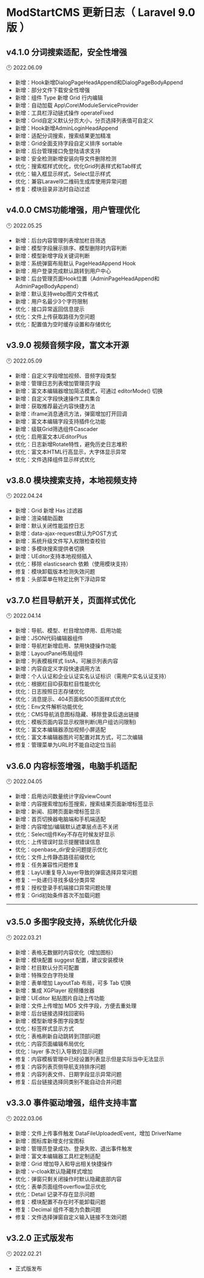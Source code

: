 # ModStartCMS 更新日志（ Laravel 9.0 版 ）

## v4.1.0 分词搜索适配，安全性增强

:clock12: 2022.06.09

- 新增：Hook新增DialogPageHeadAppend和DialogPageBodyAppend
- 新增：部分文件下载安全性增强
- 新增：组件 Type 新增 Grid 行内编辑
- 新增：自动加载 App\Core\ModuleServiceProvider
- 新增：工具栏浮动链式操作 operateFixed
- 新增：Grid自定义默认分页大小，分页选择列表值可自定义
- 新增：Hook新增AdminLoginHeadAppend
- 新增：适配分词搜索，搜索结果更加精准
- 新增：Grid全面支持字段自定义排序 sortable
- 新增：后台管理接口免登陆请求支持
- 新增：安全检测新增安装向导文件删除检测
- 优化：搜索框样式优化，优化Grid列表样式和Tab样式
- 优化：输入框显示样式，Select显示样式
- 优化：兼容Laravel9二维码生成库使用异常问题
- 修复：模块目录非法时自动过滤

## v4.0.0 CMS功能增强，用户管理优化

:clock12: 2022.05.25

- 新增：后台内容管理列表增加栏目筛选
- 新增：模型字段展示排序、模型删除时内容判断
- 新增：模型新增字段关键词判断
- 新增：系统弹窗布局默认 PageHeadAppend Hook
- 新增：用户登录完成默认跳转到用户中心
- 新增：后台管理页面Hook位置（AdminPageHeadAppend和AdminPageBodyAppend）
- 新增：默认支持webp图片文件格式
- 新增：用户名最少3个字符限制
- 优化：接口异常返回信息提示
- 优化：文件上传获取路径为空问题
- 优化：配置值为空时缓存设置和存储优化

## v3.9.0 视频音频字段，富文本开源

:clock12: 2022.05.09

- 新增：自定义字段增加视频、音频字段类型
- 新增：管理日志列表增加管理员字段
- 新增：富文本编辑器增加简洁模式，可通过 editorMode() 切换
- 新增：自定义字段快速操作工具集合
- 新增：获取推荐最近内容快捷方法
- 新增：iframe消息通讯方法，弹窗增加打开回调
- 新增：富文本编辑字段支持插件化功能
- 新增：级联Grid筛选组件Cascader
- 优化：启用富文本UEditorPlus
- 优化：日志新增Rotate特性，避免历史日志堆积
- 优化：富文本HTML行高显示，大字体显示异常
- 优化：文件选择组件显示样式优化

## v3.8.0 模块搜索支持，本地视频支持

:clock12: 2022.04.24

- 新增：Grid 新增 Has 过滤器
- 新增：渲染辅助函数
- 新增：默认关闭性能监控日志
- 新增：data-ajax-request默认为POST方式
- 新增：系统升级文件写入权限检查校验
- 新增：多模块搜索提供者切换
- 新增：UEditor支持本地视频插入
- 优化：移除 elasticsearch 依赖（使用模块支持）
- 修复：模块卸载版本检测失效问题
- 修复：头部菜单在特定比例下浮动异常

## v3.7.0 栏目导航开关，页面样式优化

:clock12: 2022.04.14

- 新增：导航、模型、栏目增加停用、启用功能
- 新增：JSON代码编辑器组件
- 新增：导航栏新增启用、禁用快捷操作功能
- 新增：LayoutPanel布局组件
- 新增：列表模板样式 listA，可展示列表内容
- 新增：内容自定义字段快速调用方法
- 新增：个人认证和企业认证实名认证标识（需用户实名认证支持）
- 优化：根据栏目ID获取栏目性能优化
- 优化：日志按照日志存储优化
- 优化：消息提示、404页面和500页面样式优化
- 优化：Env文件解析功能优化
- 优化：CMS导航消息图标隐藏、移除登录后退出链接
- 优化：模板页面内容显示权限判断(用户组访问限制)
- 优化：富文本编辑器添加视频小屏适配
- 优化：富文本编辑器图片可配置对其方式，可二次编辑
- 修复：管理菜单为URL时不能自动定位当前

## v3.6.0 内容标签增强，电脑手机适配

:clock12: 2022.04.05

- 新增：启用访问数量统计字段viewCount
- 新增：内容搜索增加标签搜索，搜索结果页面新增标签显示
- 新增：新闻、招聘页面新增标签显示
- 新增：首页切换器电脑端和手机端适配
- 新增：内容增加/编辑默认遮罩层点击不关闭
- 优化：Select组件Key不存在时候友好显示
- 优化：上传错误时显示提醒错误信息
- 优化：openbase_dir安全问题提示优化
- 优化：文件上传静态路径前缀优化
- 修复：任务兼容性问题修复
- 修复：LayUI重复导入layer导致的弹窗选择异常问题
- 修复：一处递归寻找多级分类异常
- 修复：授权登录手机端接口异常问题处理
- 修复：Grid初始条件首次不加载问题

---

## v3.5.0 多图字段支持，系统优化升级

:clock12: 2022.03.21

- 新增：表格无数据时内容优化（增加图标）
- 新增：模块配置 suggest 配置，建议安装模块
- 新增：栏目默认分页可配置
- 新增：特殊空白字符处理
- 新增：表单增加 LayoutTab 布局，可多 Tab 切换
- 新增：集成 XGPlayer 视频播放器
- 新增：UEditor 粘贴图片自动上传功能
- 新增：文件上传增加 MD5 文件字段，方便去重处理
- 新增：后台链接选择找回密码
- 新增：模型新增多图字段类型
- 优化：标签样式显示方式
- 优化：表格刷新自动跳转到顶部问题
- 优化：内容页面编辑布局优化
- 优化：layer 多次引入导致的显示问题
- 修复：内容模板管理中已经设置列表显示但是实际当中无法显示
- 修复：内容列表页侧导航支持排序问题
- 修复：内容列表文件、日期字段显示异常问题
- 修复：后台链接选择同类别不能自动合并问题

## v3.3.0 事件驱动增强，组件支持丰富

:clock12: 2022.03.06

- 新增：文件上传事件触发 DataFileUploadedEvent，增加 DriverName
- 新增：图标库新增支付宝图标
- 新增：管理员登录成功、登录失败、退出事件触发
- 新增：富文本编辑器工具栏定制适配
- 新增：Grid 增加导入和导出相关快捷操作
- 新增：v-cloak默认隐藏样式增加
- 优化：弹窗只剩关闭操作时默认隐藏底部内容
- 优化：表单页面组件overflow显示优化
- 优化：Detail 记录不存在显示问题
- 修复：模块配置不存在时不能卸载问题
- 修复：Decimal 组件不能为负数问题
- 修复：文件选择弹窗自定义输入链接不生效问题


## v3.2.0 正式版发布

:clock12: 2022.02.21

- 正式版发布


